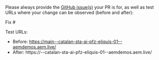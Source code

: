 Please always provide the [GitHub issue(s)](../issues) your PR is for, as well as test URLs where your change can be observed (before and after):

Fix #<gh-issue-id>

Test URLs:
- Before: https://main--catalan-sta-ai-pfz-eliquis-01--aemdemos.aem.live/
- After: https://<branch>--catalan-sta-ai-pfz-eliquis-01--aemdemos.aem.live/
